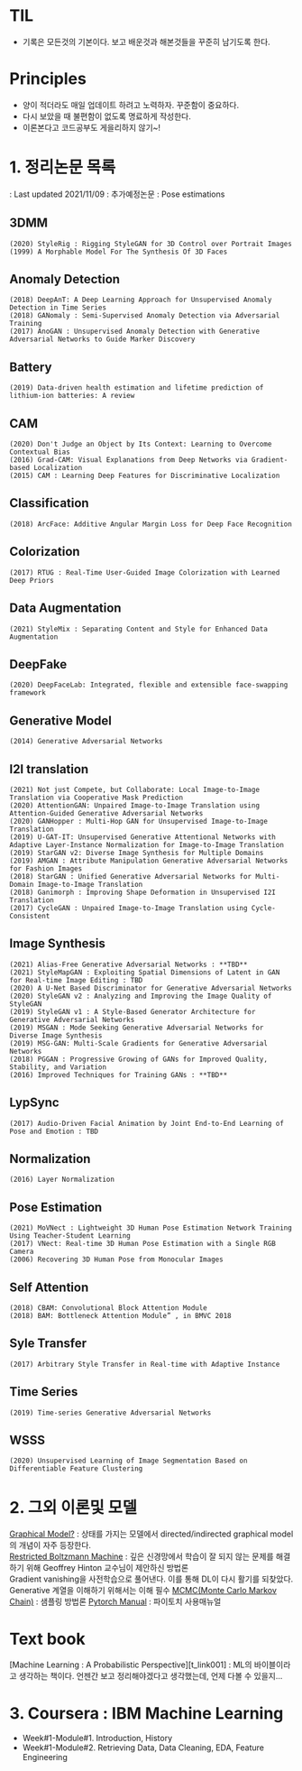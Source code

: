 # TIL
- 기록은 모든것의 기본이다. 보고 배운것과 해본것들을 꾸준히 남기도록 한다.
# Principles
- 양이 적더라도 매일 업데이트 하려고 노력하자. 꾸준함이 중요하다.  
- 다시 보았을 때 불편함이 없도록 명료하게 작성한다.
- 이론본다고 코드공부도 게을리하지 않기~!


# 1. 정리논문 목록 
: Last updated 2021/11/09
: 추가예정논문 : Pose estimations
## 3DMM
```
(2020) StyleRig : Rigging StyleGAN for 3D Control over Portrait Images
(1999) A Morphable Model For The Synthesis Of 3D Faces
```

## Anomaly Detection
```
(2018) DeepAnT: A Deep Learning Approach for Unsupervised Anomaly Detection in Time Series
(2018) GANomaly : Semi-Supervised Anomaly Detection via Adversarial Training
(2017) AnoGAN : Unsupervised Anomaly Detection with Generative Adversarial Networks to Guide Marker Discovery  
```
## Battery
```
(2019) Data-driven health estimation and lifetime prediction of lithium-ion batteries: A review
```
## CAM
```
(2020) Don't Judge an Object by Its Context: Learning to Overcome Contextual Bias
(2016) Grad-CAM: Visual Explanations from Deep Networks via Gradient-based Localization
(2015) CAM : Learning Deep Features for Discriminative Localization
```
## Classification
```
(2018) ArcFace: Additive Angular Margin Loss for Deep Face Recognition
```
## Colorization
```
(2017) RTUG : Real-Time User-Guided Image Colorization with Learned Deep Priors
```
## Data Augmentation
```
(2021) StyleMix : Separating Content and Style for Enhanced Data Augmentation
```
## DeepFake
```
(2020) DeepFaceLab: Integrated, flexible and extensible face-swapping framework
```
## Generative Model
```
(2014) Generative Adversarial Networks  
```
## I2I translation
```
(2021) Not just Compete, but Collaborate: Local Image-to-Image Translation via Cooperative Mask Prediction
(2020) AttentionGAN: Unpaired Image-to-Image Translation using Attention-Guided Generative Adversarial Networks
(2020) GANHopper : Multi-Hop GAN for Unsupervised Image-to-Image Translation
(2019) U-GAT-IT: Unsupervised Generative Attentional Networks with Adaptive Layer-Instance Normalization for Image-to-Image Translation
(2019) StarGAN v2: Diverse Image Synthesis for Multiple Domains
(2019) AMGAN : Attribute Manipulation Generative Adversarial Networks for Fashion Images
(2018) StarGAN : Unified Generative Adversarial Networks for Multi-Domain Image-to-Image Translation
(2018) Ganimorph : Improving Shape Deformation in Unsupervised I2I Translation
(2017) CycleGAN : Unpaired Image-to-Image Translation using Cycle-Consistent
```
## Image Synthesis
```
(2021) Alias-Free Generative Adversarial Networks : **TBD**
(2021) StyleMapGAN : Exploiting Spatial Dimensions of Latent in GAN for Real-time Image Editing : TBD
(2020) A U-Net Based Discriminator for Generative Adversarial Networks
(2020) StyleGAN v2 : Analyzing and Improving the Image Quality of StyleGAN
(2019) StyleGAN v1 : A Style-Based Generator Architecture for Generative Adversarial Networks
(2019) MSGAN : Mode Seeking Generative Adversarial Networks for Diverse Image Synthesis
(2019) MSG-GAN: Multi-Scale Gradients for Generative Adversarial Networks 
(2018) PGGAN : Progressive Growing of GANs for Improved Quality, Stability, and Variation
(2016) Improved Techniques for Training GANs : **TBD**
```
## LypSync
```
(2017) Audio-Driven Facial Animation by Joint End-to-End Learning of Pose and Emotion : TBD
```
## Normalization
```
(2016) Layer Normalization
```
## Pose Estimation
```
(2021) MoVNect : Lightweight 3D Human Pose Estimation Network Training Using Teacher-Student Learning
(2017) VNect: Real-time 3D Human Pose Estimation with a Single RGB Camera
(2006) Recovering 3D Human Pose from Monocular Images

```
## Self Attention
```
(2018) CBAM: Convolutional Block Attention Module
(2018) BAM: Bottleneck Attention Module” , in BMVC 2018
```
## Syle Transfer
```
(2017) Arbitrary Style Transfer in Real-time with Adaptive Instance
```
## Time Series
```
(2019) Time-series Generative Adversarial Networks
```
## WSSS
```
(2020) Unsupervised Learning of Image Segmentation Based on Differentiable Feature Clustering
```

# 2. 그외 이론및 모델

[Graphical Model?][b_link001] : 상태를 가지는 모델에서 directed/indirected graphical model의 개념이 자주 등장한다.  
[Restricted Boltzmann Machine][b_link002] : 깊은 신경망에서 학습이 잘 되지 않는 문제를 해결하기 위해 Geoffrey Hinton 교수님이 제안하신 방법론  
Gradient vanishing을 사전학습으로 풀어낸다. 이를 통해 DL이 다시 활기를 되찾았다. Generative 계열을 이해하기 위해서는 이해 필수
[MCMC(Monte Carlo Markov Chain)][b_link003] : 샘플링 방법론
[Pytorch Manual][b_link004] : 파이토치 사용매뉴얼
 # Text book 
 [Machine Learning : A Probabilistic Perspective][t_link001] : ML의 바이블이라고 생각하는 책이다. 언젠간 보고 정리해야겠다고 생각했는데, 언제 다볼 수 있을지... 

# 3. Coursera : IBM Machine Learning
- Week#1-Module#1. Introduction, History
- Week#1-Module#2. Retrieving Data, Data Cleaning, EDA, Feature Engineering

[j_link001]: <https://arxiv.org/pdf/1508.06576.pd>
[j_link002]: <https://ieeexplore.ieee.org/document/8581424>
[j_link003]: <https://ieeexplore.ieee.org/document/9171158>
[j_link004]: <https://www.technicaljournalsonline.com/ijeat/VOL%20V/IJAET%20VOL%20V%20ISSUE%20I%20JANUARY%20MARCH%202014/IJAETVol%20V%20Issue%20I%20Article%207.pdf>
[j_link005]: <https://ieeexplore.ieee.org/document/1542519>
[j_link006]: <https://arxiv.org/abs/1711.04322>
[j_link007]: <https://github.com/kyugorithm/TIL/blob/main/journal/PG_GAN.md>
[j_link008]: <https://github.com/kyugorithm/TIL/blob/main/journal/J006_cycleGAN.md>
[j_link008]: <https://dl.acm.org/doi/abs/10.1145/3414685.3417803>
[j_link009]: <https://arxiv.org/pdf/2004.00121.pdf>
[j_link010]: <https://github.com/kyugorithm/TIL/blob/main/journal/J007_RTUG.md>
[b_link001]: <https://medium.com/@chullino/graphical-model%EC%9D%B4%EB%9E%80-%EB%AC%B4%EC%97%87%EC%9D%B8%EA%B0%80%EC%9A%94-2d34980e6d1f>
[b_link002]: <https://github.com/kyugorithm/TIL/blob/main/Theory/RestrictedBoltzmannMachine.md>
[b_link003]: <https://github.com/kyugorithm/TIL/blob/main/Theory/MCMC.md>
[b_link003]: <https://github.com/kyugorithm/TIL/blob/main/ML_APP.md>
[b_link004]: <https://pytorch.org/tutorials/beginner/pytorch_with_examples.html#nn-module>

[nam]: <https://github.com/namjunemy/TIL#%EC%9E%91%EC%84%B1-%EA%B7%9C%EC%B9%99>
